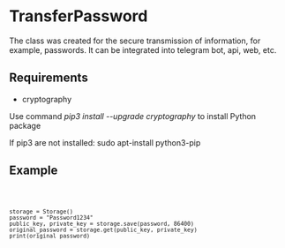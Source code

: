 # TransferPassword

The class was created for the secure transmission of information, for example, passwords. It can be integrated into telegram bot, api, web, etc.

<h2> Requirements </h2>

- cryptography

Use command *pip3 install --upgrade cryptography* to install Python package

If pip3 are not installed: sudo apt-install python3-pip

<h2> Example </h2>

<code>

    storage = Storage()
    password = "Password1234"
    public_key, private_key = storage.save(password, 86400)
    original_password = storage.get(public_key, private_key)
    print(original_password)
   
</code>


